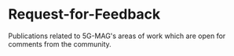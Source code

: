 # Request-for-Feedback
Publications related to 5G-MAG's areas of work which are open for comments from the community.
